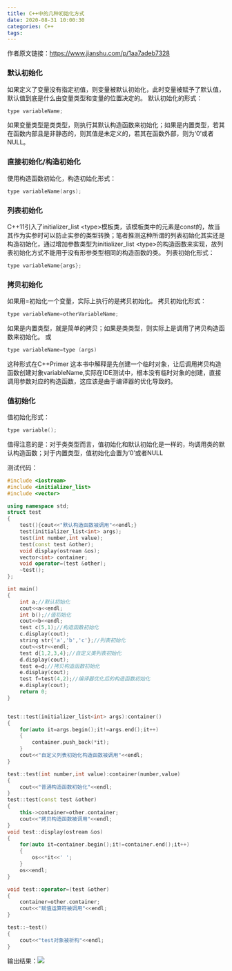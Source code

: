```yaml
---
title: C++中的几种初始化方式
date: 2020-08-31 10:00:30
categories: C++
tags:
---
```

作者原文链接：https://www.jianshu.com/p/1aa7adeb7328

###  默认初始化
如果定义了变量没有指定初值，则变量被默认初始化，此时变量被赋予了默认值，默认值到底是什么由变量类型和变量的位置决定的。
默认初始化的形式：
```c++
type variableName;
```
如果变量类型是类类型，则执行其默认构造函数来初始化；如果是内置类型，若其在函数内部且是非静态的，则其值是未定义的，若其在函数外部，则为‘0’或者NULL。

###  直接初始化/构造初始化
使用构造函数初始化，构造初始化形式：
```c++
type variableName(args);
```

###  列表初始化

C++11引入了initializer_list &lt;type&gt;模板类，该模板类中的元素是const的，故当其作为实参时可以防止实参的类型转换；笔者推测这种所谓的列表初始化其实还是构造初始化，通过增加参数类型为initializer_list &lt;type&gt;的构造函数来实现，故列表初始化方式不能用于没有形参类型相同的构造函数的类。
列表初始化形式： 
```c++
type variableName{args};
```

###  拷贝初始化
如果用=初始化一个变量，实际上执行的是拷贝初始化。
拷贝初始化形式：
```c++
type variableName=otherVariableName;
```
如果是内置类型，就是简单的拷贝；如果是类类型，则实际上是调用了拷贝构造函数来初始化。
或
```c++
type variableName=type (args)
```
这种形式在C++Primer 这本书中解释是先创建一个临时对象，让后调用拷贝构造函数创建对象variableName,实际在IDE测试中，根本没有临时对象的创建，直接调用参数对应的构造函数，这应该是由于编译器的优化导致的。

###  值初始化
值初始化形式：
```c++
type variable();
```
值得注意的是：对于类类型而言，值初始化和默认初始化是一样的，均调用类的默认构造函数；对于内置类型，值初始化会置为‘0’或者NULL

测试代码：
```c++
#include <iostream>
#include <initializer_list>
#include <vector>

using namespace std;
struct test
{
    test(){cout<<"默认构造函数被调用"<<endl;}
    test(initializer_list<int> args);
    test(int number,int value);
    test(const test &other);
    void display(ostream &os);
    vector<int> container;
    void operator=(test &other);
    ~test();
};

int main()
{
    int a;//默认初始化
    cout<<a<<endl;
    int b();//值初始化
    cout<<b<<endl;
    test c(5,1);//构造函数初始化
    c.display(cout);
    string str{'a','b','c'};//列表初始化
    cout<<str<<endl;
    test d{1,2,3,4};//自定义类列表初始化
    d.display(cout);
    test e=d;//拷贝构造函数初始化
    e.display(cout);
    test f=test(4,2);//编译器优化后的构造函数初始化
    e.display(cout);
    return 0;
}


test::test(initializer_list<int> args):container()
{
    for(auto it=args.begin();it!=args.end();it++)
    {
        container.push_back(*it);
    }
    cout<<"自定义列表初始化构造函数被调用"<<endl;
}

test::test(int number,int value):container(number,value)
{
    cout<<"普通构造函数初始化"<<endl;
}
test::test(const test &other)
{
    this->container=other.container;
    cout<<"拷贝构造函数被调用"<<endl;
}
void test::display(ostream &os)
{
    for(auto it=container.begin();it!=container.end();it++)
    {
        os<<*it<<' ';
    }
    os<<endl;
}

void test::operator=(test &other)
{
    container=other.container;
    cout<<"赋值运算符被调用"<<endl;
}

test::~test()
{
    cout<<"test对象被析构"<<endl;
}
```
输出结果：![](C:/Users/wfc/Desktop/QQ截图20200831102019.png)